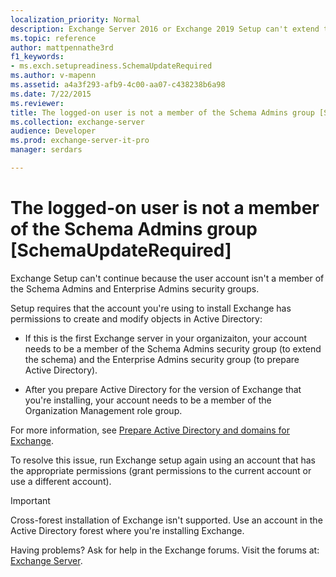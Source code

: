 ```yaml
---
localization_priority: Normal
description: Exchange Server 2016 or Exchange 2019 Setup can't extend the Active Directory schema because the account isn't a member of the Schema Admins and Enterprise Admins security groups.
ms.topic: reference
author: mattpennathe3rd
f1_keywords:
- ms.exch.setupreadiness.SchemaUpdateRequired
ms.author: v-mapenn
ms.assetid: a4a3f293-afb9-4c00-aa07-c438238b6a98
ms.date: 7/22/2015
ms.reviewer: 
title: The logged-on user is not a member of the Schema Admins group [SchemaUpdateRequired]
ms.collection: exchange-server
audience: Developer
ms.prod: exchange-server-it-pro
manager: serdars

---
```


# The logged-on user is not a member of the Schema Admins group [SchemaUpdateRequired]

Exchange Setup can't continue because the user account isn't a member of the Schema Admins and Enterprise Admins security groups.

Setup requires that the account you're using to install Exchange has permissions to create and modify objects in Active Directory:

- If this is the first Exchange server in your organizaiton, your account needs to be a member of the Schema Admins security group (to extend the schema) and the Enterprise Admins security group (to prepare Active Directory).

- After you prepare Active Directory for the version of Exchange that you're installing, your account needs to be a member of the Organization Management role group.

For more information, see [Prepare Active Directory and domains for Exchange](../prepare-ad-and-domains.md).

To resolve this issue, run Exchange setup again using an account that has the appropriate permissions (grant permissions to the current account or use a different account).

> [!IMPORTANT]
> Cross-forest installation of Exchange isn't supported. Use an account in the Active Directory forest where you're installing Exchange.

Having problems? Ask for help in the Exchange forums. Visit the forums at: [Exchange Server](https://go.microsoft.com/fwlink/p/?linkId=60612).
